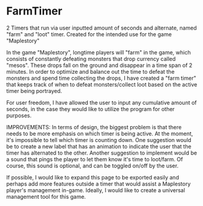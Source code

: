 # FarmTimer
2 Timers that run via user inputted amount of seconds and alternate, named "farm" and "loot" timer. Created for the intended use for the game "Maplestory"

In the game "Maplestory", longtime players will "farm" in the game, which consists of constantly defeating monsters that drop currency called "mesos". These drops fall on the ground and disappear in a time span of 2 minutes. In order to optimize and balance out the time to defeat the monsters and spend time collecting the drops, I have created a "farm timer" that keeps track of when to defeat monsters/collect loot based on the active timer being portrayed.

For user freedom, I have allowed the user to input any cumulative amount of seconds, in the case they would like to utilize the program for other purposes.

IMPROVEMENTS:
In terms of design, the biggest problem is that there needs to be more emphasis on which timer is being active. At the moment, it's impossible to tell which timer is counting down.
One suggestion would be to create a new label that has an animation to indicate the user that the timer has alternated to the other.
Another suggestion to implement would be a sound that pings the player to let them know it's time to loot/farm. Of course, this sound is optional, and can be toggled on/off by the user.

If possible, I would like to expand this page to be exported easily and perhaps add more features outside a timer that would assist a Maplestory player's management in-game. Ideally, I would like to create a universal management tool for this game.
